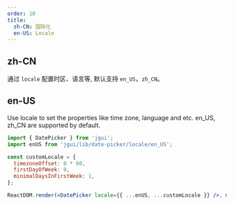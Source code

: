 ```yaml
---
order: 10
title: 
  zh-CN: 国际化
  en-US: Locale
---
```


## zh-CN

通过 `locale` 配置时区、语言等, 默认支持 `en_US`，`zh_CN`。

## en-US

Use locale to set the properties like time zone, language and etc. en_US, zh_CN are supported by default.


````jsx
import { DatePicker } from 'jgui';
import enUS from 'jgui/lib/date-picker/locale/en_US';

const customLocale = {
  timezoneOffset: 0 * 60,
  firstDayOfWeek: 0,
  minimalDaysInFirstWeek: 1,
};

ReactDOM.render(<DatePicker locale={{ ...enUS, ...customLocale }} />, mountNode);
````
